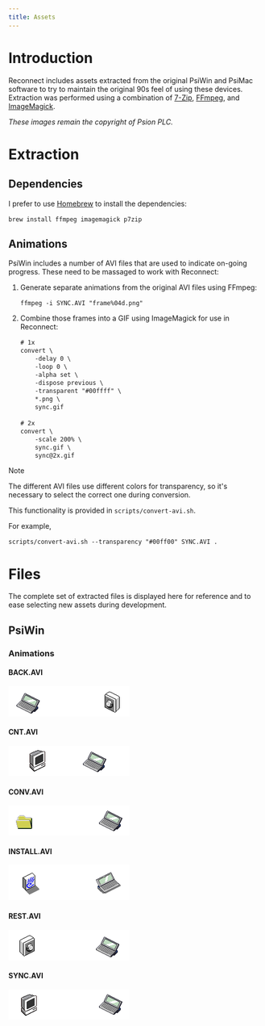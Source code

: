 ```yaml
---
title: Assets
---
```


# Introduction

Reconnect includes assets extracted from the original PsiWin and PsiMac software to try to maintain the original 90s feel of using these devices. Extraction was performed using a combination of [7-Zip](https://www.7-zip.org), [FFmpeg](https://ffmpeg.org), and [ImageMagick](https://imagemagick.org).

*These images remain the copyright of Psion PLC.*

# Extraction

## Dependencies

I prefer to use [Homebrew](https://brew.sh) to install the dependencies:

```shell
brew install ffmpeg imagemagick p7zip
```

## Animations

PsiWin includes a number of AVI files that are used to indicate on-going progress. These need to be massaged to work with Reconnect:

1. Generate separate animations from the original AVI files using FFmpeg:

   ```shell
   ffmpeg -i SYNC.AVI "frame%04d.png"
   ```

2. Combine those frames into a GIF using ImageMagick for use in Reconnect:

   ```shell
   # 1x
   convert \
       -delay 0 \
       -loop 0 \
       -alpha set \
       -dispose previous \
       -transparent "#00ffff" \
       *.png \
       sync.gif

   # 2x
   convert \
       -scale 200% \
       sync.gif \
       sync@2x.gif
   ```

> [!NOTE]
> The different AVI files use different colors for transparency, so it's necessary to select the correct one during conversion.

This functionality is provided in `scripts/convert-avi.sh`.

For example,

```shell
scripts/convert-avi.sh --transparency "#00ff00" SYNC.AVI .
```

# Files

The complete set of extracted files is displayed here for reference and to ease selecting new assets during development.

## PsiWin

### Animations

#### BACK.AVI

<img title="BACK.AVI" src="images/back.gif" srcset="images/back@2x.gif 2x" />

#### CNT.AVI

<img title="CNT.AVI" src="images/cnt.gif" srcset="images/cnt@2x.gif 2x" />

#### CONV.AVI

<img title="CONV.AVI" src="images/conv.gif" srcset="images/conv@2x.gif 2x" />

#### INSTALL.AVI

<img title="INSTALL.AVI" src="images/install.gif" srcset="images/install@2x.gif 2x" />

#### REST.AVI

<img title="REST.AVI" src="images/rest.gif" srcset="images/rest@2x.gif 2x" />

#### SYNC.AVI

<img title="SYNC.AVI" src="images/sync.gif" srcset="images/sync@2x.gif 2x" />
